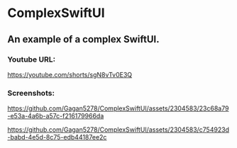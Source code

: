 # ComplexSwiftUI
## An example of a complex SwiftUI.

### Youtube URL: 
  https://youtube.com/shorts/sgN8vTv0E3Q

### Screenshots:

https://github.com/Gagan5278/ComplexSwiftUI/assets/2304583/23c68a79-e53a-4a6b-a57c-f216179966da

https://github.com/Gagan5278/ComplexSwiftUI/assets/2304583/c754923d-babd-4e5d-8c75-edb44187ee2c
